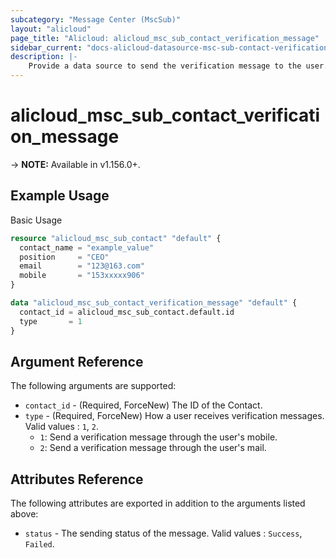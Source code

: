 ```yaml
---
subcategory: "Message Center (MscSub)"
layout: "alicloud"
page_title: "Alicloud: alicloud_msc_sub_contact_verification_message"
sidebar_current: "docs-alicloud-datasource-msc-sub-contact-verification-message"
description: |-
    Provide a data source to send the verification message to the user.
---
```


# alicloud\_msc\_sub\_contact\_verification\_message


-> **NOTE:** Available in v1.156.0+.

## Example Usage

Basic Usage

```terraform
resource "alicloud_msc_sub_contact" "default" {
  contact_name = "example_value"
  position     = "CEO"
  email        = "123@163.com"
  mobile       = "153xxxxx906"
}

data "alicloud_msc_sub_contact_verification_message" "default" {
  contact_id = alicloud_msc_sub_contact.default.id
  type       = 1
}
```

## Argument Reference

The following arguments are supported:

* `contact_id` - (Required, ForceNew)  The ID of the Contact.
* `type` - (Required, ForceNew) How a user receives verification messages. Valid values : `1`, `2`.
  * `1`: Send a verification message through the user's mobile.
  * `2`: Send a verification message through the user's mail.

  
## Attributes Reference

The following attributes are exported in addition to the arguments listed above:

* `status` - The sending status of the message. Valid values : `Success`, `Failed`.


